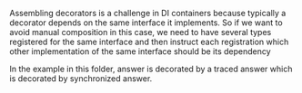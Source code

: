 
Assembling decorators is a challenge in DI containers because typically a decorator depends on the same interface it implements. So if we want to avoid manual composition in this case, we need to have several types registered for the same interface and then instruct each registration which other  implementation of the same interface should be its dependency

In the example in this folder, answer is decorated by a traced answer which is decorated by synchronized answer.
